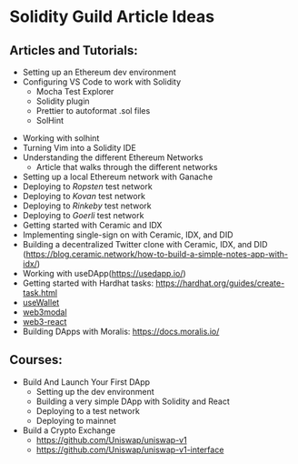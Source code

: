 # Solidity Guild Article Ideas

## Articles and Tutorials:

- Setting up an Ethereum dev environment
- Configuring VS Code to work with Solidity
	- Mocha Test Explorer
	- Solidity plugin
	- Prettier to autoformat .sol files
	- SolHint
* Working with solhint
* Turning Vim into a Solidity IDE
* Understanding the different Ethereum Networks
	* Article that walks through the different networks
* Setting up a local Ethereum network with Ganache
* Deploying to _Ropsten_ test network
* Deploying to _Kovan_ test network
* Deploying to _Rinkeby_ test network
* Deploying to _Goerli_ test network
* Getting started with Ceramic and IDX
* Implementing single-sign on with Ceramic, IDX, and DID
* Building a decentralized Twitter clone with Ceramic, IDX, and DID (https://blog.ceramic.network/how-to-build-a-simple-notes-app-with-idx/)
* Working with useDApp(https://usedapp.io/)
* Getting started with Hardhat tasks: https://hardhat.org/guides/create-task.html
* [useWallet](https://github.com/aragon/use-wallet)
* [web3modal](https://github.com/web3modal/web3modal)
* [web3-react](https://github.com/NoahZinsmeister/web3-react)
* Building DApps with Moralis: https://docs.moralis.io/


## Courses:

* Build And Launch Your First DApp
	* Setting up the dev environment
	* Building a very simple DApp with Solidity and React
	* Deploying to a test network
	* Deploying to mainnet
* Build a Crypto Exchange
	* https://github.com/Uniswap/uniswap-v1
	* https://github.com/Uniswap/uniswap-v1-interface